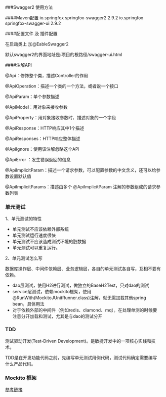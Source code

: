 
###Swagger2 使用方法

####Maven配置
    <dependencies>
        <!--Swagger2 - RESTful API文档-->
        <dependency>
            <groupId>io.springfox</groupId>
            <artifactId>springfox-swagger2</artifactId>
            <version>2.9.2</version>
        </dependency>
        <dependency>
            <groupId>io.springfox</groupId>
            <artifactId>springfox-swagger-ui</artifactId>
            <version>2.9.2</version>
        </dependency>
    </dependencies>
    
####配置文件 及 插件配置

在启动类上 加@EableSwagger2 

默认swagger2的界面地址是:项目的根路径/swagger-ui.html

####注解API

@Api：修饰整个类，描述Controller的作用

@ApiOperation：描述一个类的一个方法，或者说一个接口

@ApiParam：单个参数描述

@ApiModel：用对象来接收参数

@ApiProperty：用对象接收参数时，描述对象的一个字段

@ApiResponse：HTTP响应其中1个描述

@ApiResponses：HTTP响应整体描述

@ApiIgnore：使用该注解忽略这个API

@ApiError ：发生错误返回的信息

@ApiImplicitParam：描述一个请求参数，可以配置参数的中文含义，还可以给参数设置默认值

@ApiImplicitParams：描述由多个 @ApiImplicitParam 注解的参数组成的请求参数列表

### 单元测试

1、单元测试的特性

+ 单元测试不应该依赖外部系统
+ 单元测试运行速度很快
+ 单元测试不应该造成测试环境的脏数据
+ 单元测试可以重复运行。

2、单元测试怎么写

数据库操作层、中间件依赖层、业务逻辑层，各自的单元测试各自写，互相不要有依赖。


+ dao层测试，使用H2进行测试，做独立的BaseH2Test，只对dao的测试
+ service层测试，依赖mockito框架，使用@RunWith(MockitoJUnitRunner.class)注解，就无需加载其他spring bean，具体用法
+ 对于依赖外部的中间件（例如redis、diamond、mq），在处理单测的时候要注意分开加载和测试，尤其是与dao的测试分开

### TDD

测试驱动开发(Test-Driven Development)。是敏捷开发中的一项核心实践和技术。

TDD是在开发功能代码之前，先编写单元测试用例代码，测试代码确定需要编写什么产品代码。


### Mockito 框架
[参考链接](https://www.jianshu.com/p/ef282f186874)